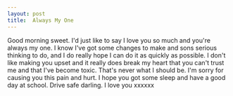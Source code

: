 ```yaml
---
layout: post
title:  Always My One
---
```

Good morning sweet. I'd just like to say I love you so much and you're always my one. I know I've got some changes to make and sons serious thinking to do, and I do really hope I can do it as quickly as possible. I don't like making you upset and it really does break my heart that you can't trust me and that I've become toxic. That's never what I should be. I'm sorry for causing you this pain and hurt. I hope you got some sleep and have a good day at school. Drive safe darling. I love you xxxxxx
